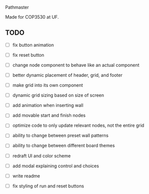 Pathmaster

Made for COP3530 at UF.

## TODO
- [ ] fix button animation
- [ ] fix reset button
- [ ] change node component to behave like an actual component
- [ ] better dynamic placement of header, grid, and footer
- [ ] make grid into its own component
- [ ] dynamic grid sizing based on size of screen
- [ ] add animation when inserting wall
- [ ] add movable start and finish nodes
- [ ] optimize code to only update relevant nodes, not the entire grid
- [ ] ability to change between preset wall patterns
- [ ] ability to change between different board themes
- [ ] redraft UI and color scheme
- [ ] add modal explaining control and choices
- [ ] write readme
- [ ] fix styling of run and reset buttons
  
